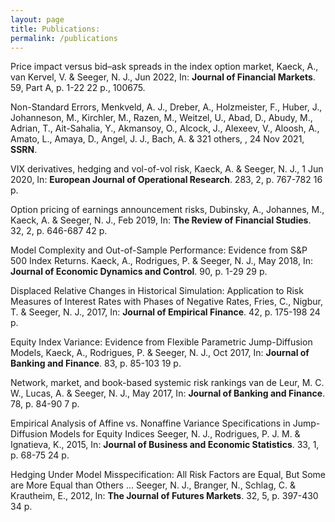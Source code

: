 ```yaml
---
layout: page
title: Publications:
permalink: /publications
---
```


Price impact versus bid–ask spreads in the index option market, 
Kaeck, A., van Kervel, V. & Seeger, N. J., Jun 2022, In: **Journal of Financial Markets**. 59, Part A, p. 1-22 22 p., 100675.

Non-Standard Errors,
Menkveld, A. J., Dreber, A., Holzmeister, F., Huber, J., Johanneson, M., Kirchler, M., Razen, M., Weitzel, U., Abad, D., Abudy, M., Adrian, T., Ait-Sahalia, Y., Akmansoy, O., Alcock, J., Alexeev, V., Aloosh, A., Amato, L., Amaya, D., Angel, J. J., Bach, A. & 321 others, , 24 Nov 2021, **SSRN**.

VIX derivatives, hedging and vol-of-vol risk,
Kaeck, A. & Seeger, N. J., 1 Jun 2020, In: **European Journal of Operational Research**. 283, 2, p. 767-782 16 p.

Option pricing of earnings announcement risks,
Dubinsky, A., Johannes, M., Kaeck, A. & Seeger, N. J., Feb 2019, In: **The Review of Financial Studies**. 32, 2, p. 646-687 42 p.

Model Complexity and Out-of-Sample Performance: Evidence from S&P 500 Index Returns.
Kaeck, A., Rodrigues, P. & Seeger, N. J., May 2018, In: **Journal of Economic Dynamics and Control**. 90, p. 1-29 29 p.

Displaced Relative Changes in Historical Simulation: Application to Risk Measures of Interest Rates with Phases of Negative Rates,
Fries, C., Nigbur, T. & Seeger, N. J., 2017, In: **Journal of Empirical Finance**. 42, p. 175-198 24 p.

Equity Index Variance: Evidence from Flexible Parametric Jump-Diffusion Models,
Kaeck, A., Rodrigues, P. & Seeger, N. J., Oct 2017, In: **Journal of Banking and Finance**. 83, p. 85-103 19 p.

Network, market, and book-based systemic risk rankings
van de Leur, M. C. W., Lucas, A. & Seeger, N. J., May 2017, In: **Journal of Banking and Finance**. 78, p. 84-90 7 p.

Empirical Analysis of Affine vs. Nonaffine Variance Specifications in Jump-Diffusion Models for Equity Indices
Seeger, N. J., Rodrigues, P. J. M. & Ignatieva, K., 2015, In: **Journal of Business and Economic Statistics**. 33, 1, p. 68-75 24 p.

Hedging Under Model Misspecification: All Risk Factors are Equal, But Some are More Equal than Others ...
Seeger, N. J., Branger, N., Schlag, C. & Krautheim, E., 2012, In: **The Journal of Futures Markets**. 32, 5, p. 397-430 34 p.